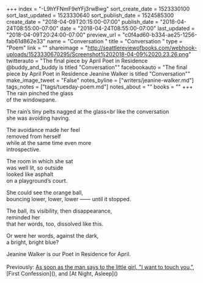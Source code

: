 +++
index = "-L9hYFNmF9eYFj3rwBwg"
sort_create_date = 1523330100
sort_last_updated = 1523330640
sort_publish_date = 1524585300
create_date = "2018-04-09T20:15:00-07:00"
publish_date = "2018-04-24T08:55:00-07:00"
date = "2018-04-24T08:55:00-07:00"
last_updated = "2018-04-09T20:24:00-07:00"
preview_url = "c0f4ad60-b334-ae25-1256-fab61d862e33"
name = "Conversation "
title = "Conversation "
type = "Poem"
link = ""
shareimage = "http://seattlereviewofbooks.com/webhook-uploads/1523330670295/Screenshot%202018-04-09%2020.23.26.png"
twitterauto = "The final piece by April Poet in Residence @buddy_and_buddy is titled \"Conversation\""
facebookauto = "The final piece by April Poet in Residence Jeanine Walker is titled \"Conversation\""
make_image_tweet = "False"
notes_byline = ["writers/jeanine-walker.md"]
tags_notes = ["tags/tuesday-poem.md"]
notes_about = ""
books = ""
+++
The rain pinched the glass<br>
of the windowpane.

The rain’s tiny pelts nagged at the glass<br
like the conversation<br>
she was avoiding having.

The avoidance made her feel<br>
removed from herself<br>
while at the same time even more<br>
introspective.

The room in which she sat<br>
was well lit, so outside<br>
looked like asphalt<br>
on a playground’s court.

She could see the orange ball,<br>
bouncing lower, lower, lower &mdash;&mdash;
until it stopped.

The ball, its visibility, then disappearance,<br>
reminded her<br>
that her words, too, dissolved like this. 

Or were her words, against the dark,<br>
a bright, bright blue?

<p class="poem-footer">Jeanine Walker is our Poet in Residence for April.<br><br>
Previously: <a href="http://www.seattlereviewofbooks.com/notes/2018/04/03/as-soon-as-the-man-says-to-the-little-girl-i-want-to-touch-you/">As soon as the man says to the little girl, "I want to touch you,"</a>, [First Confession](), and [At Night, Asleep]()</p>